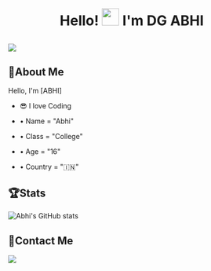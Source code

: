 <h1 align="center"> Hello! <img src="https://raw.githubusercontent.com/MartinHeinz/MartinHeinz/master/wave.gif" width="35px"> I'm DG ABHI </h1>
<h2 align="left"><img src="https://komarev.com/ghpvc/?username=DARKOSTZ-OS&style=flat-square&color=39FF14"></h2>

## 🤘About Me
  Hello, I'm [ABHI]
- 😎 I love Coding

- • Name = "Abhi"

- • Class = "College"

- • Age = "16"

- • Country = "🇮🇳"

## 🏆Stats
![Abhi's GitHub stats](https://github-readme-stats.vercel.app/api?username=DARKBOTZ-OS&show_icons=true&theme=tokyonight)

## 📱Contact Me
<a href="https://t.me/DGABHI"><img src="https://img.shields.io/badge/Telegram-2CA5E0?style=for-the-badge&logo=telegram&logoColor=white"></a>
